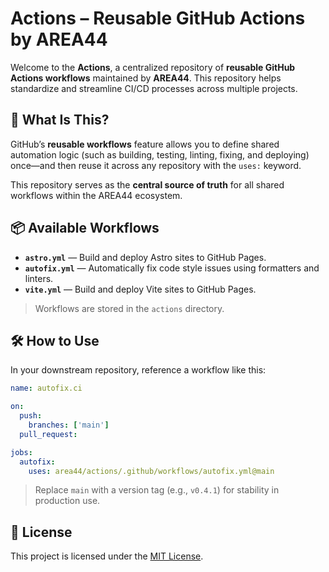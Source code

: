 # Actions – Reusable GitHub Actions by AREA44

Welcome to the **Actions**, a centralized repository of **reusable GitHub Actions workflows** maintained by **AREA44**. This repository helps standardize and streamline CI/CD processes across multiple projects.

## 🚀 What Is This?

GitHub’s **reusable workflows** feature allows you to define shared automation logic (such as building, testing, linting, fixing, and deploying) once—and then reuse it across any repository with the `uses:` keyword.

This repository serves as the **central source of truth** for all shared workflows within the AREA44 ecosystem.

## 📦 Available Workflows

* **`astro.yml`** — Build and deploy Astro sites to GitHub Pages.
* **`autofix.yml`** — Automatically fix code style issues using formatters and linters.
* **`vite.yml`** — Build and deploy Vite sites to GitHub Pages.

> Workflows are stored in the `actions` directory.

## 🛠️ How to Use

In your downstream repository, reference a workflow like this:

```yaml
name: autofix.ci

on:
  push:
    branches: ['main']
  pull_request:

jobs:
  autofix:
    uses: area44/actions/.github/workflows/autofix.yml@main
```

> Replace `main` with a version tag (e.g., `v0.4.1`) for stability in production use.

## 📄 License

This project is licensed under the [MIT License](LICENSE).
